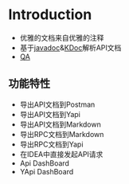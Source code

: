 # Introduction

- 优雅的文档来自优雅的注释
- 基于[javadoc](#Javadoc)&[KDoc](#KDoc)解析API文档
- [QA](https://easyyapi.com/demo/QA.html)


## 功能特性
- 导出API文档到Postman
- 导出API文档到Yapi
- 导出API文档到Markdown
- 导出RPC文档到Markdown
- 导出RPC文档到Yapi
- 在IDEA中直接发起API请求
- Api DashBoard
- YApi DashBoard

